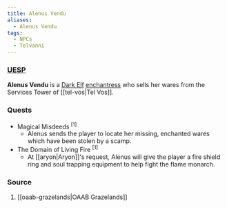 ```yaml
---
title: Alenus Vendu
aliases:
  - Alenus Vendu
tags:
  - NPCs
  - Telvanni
---
```

### [UESP](https://en.uesp.net/wiki/Morrowind:Alenus_Vendu)
**Alenus Vendu** is a [Dark Elf](https://en.uesp.net/wiki/Morrowind:Dark_Elf "Morrowind:Dark Elf") [enchantress](https://en.uesp.net/wiki/Morrowind:Enchanter_Service "Morrowind:Enchanter Service") who sells her wares from the Services Tower of [[tel-vos|Tel Vos]].
### Quests
* Magical Misdeeds <sup>[1]</sup>
	* Alenus sends the player to locate her missing, enchanted wares which have been stolen by a scamp.
* The Domain of Living Fire <sup>[1]</sup>
	* At [[aryon|Aryon]]'s request, Alenus will give the player a fire shield ring and soul trapping equipment to help fight the flame monarch.
### Source
1. [[oaab-grazelands|OAAB Grazelands]]